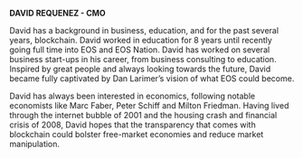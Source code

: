 **DAVID REQUENEZ - CMO**

David has a background in business, education, and for the past several years, blockchain.  David worked in education for 8 years until recently going full time into EOS and EOS Nation.  David has worked on several business start-ups in his career, from business consulting to education.  Inspired by great people and always looking towards the future, David became fully captivated by Dan Larimer’s vision of what EOS could become.  

David has always been interested in economics, following notable economists like Marc Faber, Peter Schiff and Milton Friedman.  Having lived through the internet bubble of 2001 and the housing crash and financial crisis of 2008, David hopes that the transparency that comes with blockchain could bolster free-market economies and reduce market manipulation.

